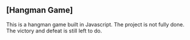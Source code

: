 ## [Hangman Game]

This is a hangman game built in Javascript. The project is not fully done. The victory and defeat is still left to do.

